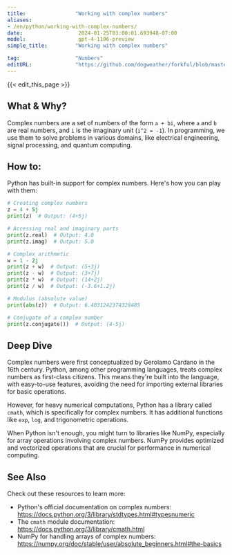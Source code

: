 ```yaml
---
title:                "Working with complex numbers"
aliases:
- /en/python/working-with-complex-numbers/
date:                  2024-01-25T03:00:01.693948-07:00
model:                 gpt-4-1106-preview
simple_title:         "Working with complex numbers"

tag:                  "Numbers"
editURL:              "https://github.com/dogweather/forkful/blob/master/content/en/python/working-with-complex-numbers.md"
---
```


{{< edit_this_page >}}

## What & Why?
Complex numbers are a set of numbers of the form `a + bi`, where `a` and `b` are real numbers, and `i` is the imaginary unit (`i^2 = -1`). In programming, we use them to solve problems in various domains, like electrical engineering, signal processing, and quantum computing.

## How to:
Python has built-in support for complex numbers. Here's how you can play with them:

```Python
# Creating complex numbers
z = 4 + 5j
print(z)  # Output: (4+5j)

# Accessing real and imaginary parts
print(z.real)  # Output: 4.0
print(z.imag)  # Output: 5.0

# Complex arithmetic
w = 1 - 2j
print(z + w)  # Output: (5+3j)
print(z - w)  # Output: (3+7j)
print(z * w)  # Output: (14+2j)
print(z / w)  # Output: (-3.6+1.2j)

# Modulus (absolute value)
print(abs(z))  # Output: 6.4031242374328485

# Conjugate of a complex number
print(z.conjugate())  # Output: (4-5j)
```

## Deep Dive
Complex numbers were first conceptualized by Gerolamo Cardano in the 16th century. Python, among other programming languages, treats complex numbers as first-class citizens. This means they're built into the language, with easy-to-use features, avoiding the need for importing external libraries for basic operations.

However, for heavy numerical computations, Python has a library called `cmath`, which is specifically for complex numbers. It has additional functions like `exp`, `log`, and trigonometric operations. 

When Python isn't enough, you might turn to libraries like NumPy, especially for array operations involving complex numbers. NumPy provides optimized and vectorized operations that are crucial for performance in numerical computing.

## See Also
Check out these resources to learn more:

- Python's official documentation on complex numbers: https://docs.python.org/3/library/stdtypes.html#typesnumeric
- The `cmath` module documentation: https://docs.python.org/3/library/cmath.html
- NumPy for handling arrays of complex numbers: https://numpy.org/doc/stable/user/absolute_beginners.html#the-basics
